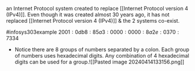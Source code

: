 an Internet Protocol system created to replace [[Internet Protocol version 4 (IPv4)]]. Even though it was created almost 30 years ago, it has not replaced [[Internet Protocol version 4 (IPv4)]] & the 2 systems co-exist. 

#infosys303example 
$2001:0db8:85a3:0000:0000:8a2e:0370:7334$
- Notice there are 8 groups of numbers separated by a colon. Each group of numbers uses hexadecimal digits. Any combination of 4 hexadecimal digits can be used for a group.![[Pasted image 20240414133156.png]]